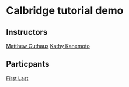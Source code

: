 # Calbridge tutorial demo

## Instructors
[Matthew Guthaus](./Matthew.md)
[Kathy Kanemoto](./Kathy.md)

## Particpants
[First Last](./Template.md)
